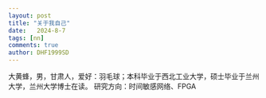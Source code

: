 ```yaml
---
layout: post
title: "关于我自己"
date:   2024-8-7
tags: [nn]
comments: true
author: DHF1999SD
---
```


大黄蜂，男，甘肃人，爱好：羽毛球；本科毕业于西北工业大学，硕士毕业于兰州大学，兰州大学博士在读。
研究方向：时间敏感网络、FPGA

<!-- more -->




